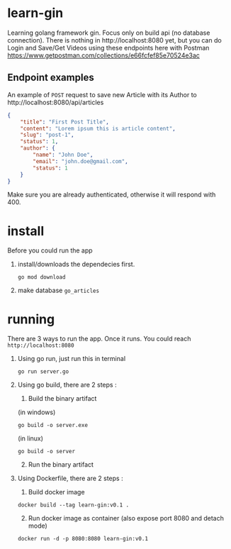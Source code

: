# learn-gin

Learning golang framework gin.
Focus only on build api (no database connection).
There is nothing in http://localhost:8080 yet, but you can do Login and Save/Get Videos using these endpoints here with Postman https://www.getpostman.com/collections/e66fcfef85e70524e3ac

## Endpoint examples 
An example of `POST` request to save new Article with its Author to http://localhost:8080/api/articles 
```json
{
    "title": "First Post Title",
    "content": "Lorem ipsum this is article content",
    "slug": "post-1",
    "status": 1,
    "author": {
        "name": "John Doe",
        "email": "john.doe@gmail.com",
        "status": 1
    }
}
```
Make sure you are already authenticated, otherwise it will respond with 400.

# install
Before you could run the app
1. install/downloads the dependecies first.
   ```
   go mod download
   ```
2. make database `go_articles`

# running
There are 3 ways to run the app. Once it runs. You could reach `http://localhost:8080`
1. Using go run, just run this in terminal
   ```
   go run server.go
   ```
2. Using go build, there are 2 steps :
   1. Build the binary artifact

    (in windows)
   ```
   go build -o server.exe
   ```
    (in linux)
   ```
   go build -o server
   ```
   2. Run the binary artifact
3. Using Dockerfile, there are 2 steps :
   1. Build docker image
    ```
    docker build --tag learn-gin:v0.1 .
    ```
   2. Run docker image as container (also expose port 8080 and detach mode)
    ```
    docker run -d -p 8080:8080 learn-gin:v0.1
    ```
